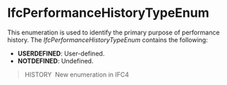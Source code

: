 # IfcPerformanceHistoryTypeEnum

This enumeration is used to identify the primary purpose of performance history. The _IfcPerformanceHistoryTypeEnum_ contains the following:

* **USERDEFINED**: User-defined.
* **NOTDEFINED**: Undefined.

> HISTORY&nbsp; New enumeration in IFC4
